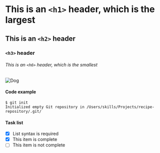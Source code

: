 # This is an `<h1>` header, which is the largest
## This is an `<h2>` header
### `<h3>` header
###### This is an `<h6>` header, which is the smallest

![Dog](https://res.cloudinary.com/dfczhaomn/image/upload/v1710441486/Untitled_design_12_vvnxec.png)

#### Code example
```
$ git init
Initialized empty Git repository in /Users/skills/Projects/recipe-repository/.git/
```

#### Task list
- [x] List syntax is required
- [x] This item is complete
- [ ] This item is not complete

